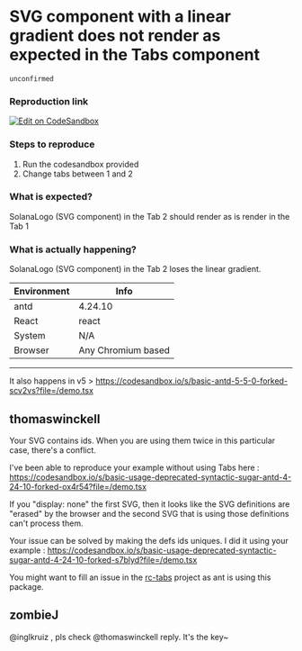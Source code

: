 # SVG component with a linear gradient does not render as expected in the Tabs component

`unconfirmed`

### Reproduction link

[![Edit on CodeSandbox](https://codesandbox.io/static/img/play-codesandbox.svg)](https://codesandbox.io/s/basic-usage-deprecated-syntactic-sugar-antd-4-24-10-forked-8nxtq4?file=/demo.tsx)

### Steps to reproduce

1. Run the codesandbox provided
2. Change tabs between 1 and 2

### What is expected?

SolanaLogo (SVG component) in the Tab 2 should render as is render in the Tab 1

### What is actually happening?

SolanaLogo (SVG component) in the Tab 2 loses the linear gradient.

| Environment | Info               |
| ----------- | ------------------ |
| antd        | 4.24.10            |
| React       | react              |
| System      | N/A                |
| Browser     | Any Chromium based |

---

It also happens in v5 > https://codesandbox.io/s/basic-antd-5-5-0-forked-scv2vs?file=/demo.tsx

<!-- generated by ant-design-issue-helper. DO NOT REMOVE -->

## thomaswinckell

Your SVG contains ids. When you are using them twice in this particular case, there's a conflict.

I've been able to reproduce your example without using Tabs here : https://codesandbox.io/s/basic-usage-deprecated-syntactic-sugar-antd-4-24-10-forked-ox4r54?file=/demo.tsx

If you "display: none" the first SVG, then it looks like the SVG definitions are "erased" by the browser and the second SVG that is using those definitions can't process them.

Your issue can be solved by making the defs ids uniques. I did it using your example : https://codesandbox.io/s/basic-usage-deprecated-syntactic-sugar-antd-4-24-10-forked-s7blyd?file=/demo.tsx

You might want to fill an issue in the [rc-tabs](https://github.com/react-component/tabs) project as ant is using this package.

## zombieJ

@inglkruiz , pls check @thomaswinckell reply. It's the key~
